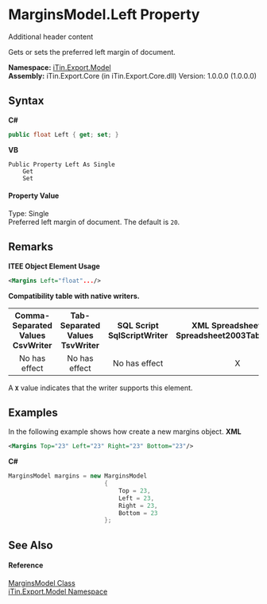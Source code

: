 # MarginsModel.Left Property 
Additional header content 

Gets or sets the preferred left margin of document.

**Namespace:**&nbsp;<a href="N_iTin_Export_Model">iTin.Export.Model</a><br />**Assembly:**&nbsp;iTin.Export.Core (in iTin.Export.Core.dll) Version: 1.0.0.0 (1.0.0.0)

## Syntax

**C#**<br />
``` C#
public float Left { get; set; }
```

**VB**<br />
``` VB
Public Property Left As Single
	Get
	Set
```


#### Property Value
Type: Single<br />Preferred left margin of document. The default is `20`.

## Remarks

**ITEE Object Element Usage**<br />
``` XML
<Margins Left="float".../>
```


<strong>Compatibility table with native writers.</strong><table><tr><th>Comma-Separated Values<br />CsvWriter</th><th>Tab-Separated Values<br />TsvWriter</th><th>SQL Script<br />SqlScriptWriter</th><th>XML Spreadsheet 2003<br />Spreadsheet2003TabularWriter</th></tr><tr><td align="center">No has effect</td><td align="center">No has effect</td><td align="center">No has effect</td><td align="center">X</td></tr></table> A <strong>`X`</strong> value indicates that the writer supports this element.


## Examples
In the following example shows how create a new margins object. 
**XML**<br />
``` XML
<Margins Top="23" Left="23" Right="23" Bottom="23"/>
```

**C#**<br />
``` C#
MarginsModel margins = new MarginsModel
                           {
                               Top = 23,
                               Left = 23,
                               Right = 23,
                               Bottom = 23
                           };
```


## See Also


#### Reference
<a href="T_iTin_Export_Model_MarginsModel">MarginsModel Class</a><br /><a href="N_iTin_Export_Model">iTin.Export.Model Namespace</a><br />